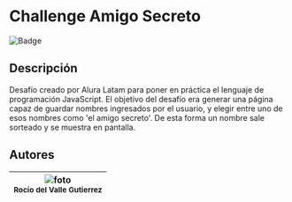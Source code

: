 <h1>Challenge Amigo Secreto</h1>

![Badge](https://github.com/user-attachments/assets/8c7fa38d-5501-45e7-841a-e7531454ce0a)

## Descripción
Desafío creado por Alura Latam para poner en práctica el lenguaje de programación JavaScript. El objetivo del desafío era generar una página capaz de guardar nombres ingresados por el usuario, y elegir entre uno de esos nombres como 'el amigo secreto'. De esta forma un nombre sale sorteado y se muestra en pantalla.

## Autores

| ![foto](https://github.com/user-attachments/assets/d268d589-b677-4d63-b11f-0637d94f6c31) <br><sub>Rocío del Valle Gutierrez</sub> |
| :---: |
